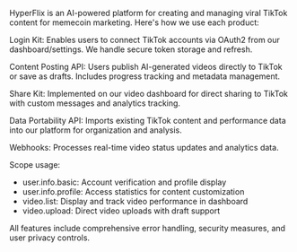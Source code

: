 HyperFlix is an AI-powered platform for creating and managing viral TikTok content for memecoin marketing. Here's how we use each product:

Login Kit: Enables users to connect TikTok accounts via OAuth2 from our dashboard/settings. We handle secure token storage and refresh.

Content Posting API: Users publish AI-generated videos directly to TikTok or save as drafts. Includes progress tracking and metadata management.

Share Kit: Implemented on our video dashboard for direct sharing to TikTok with custom messages and analytics tracking.

Data Portability API: Imports existing TikTok content and performance data into our platform for organization and analysis.

Webhooks: Processes real-time video status updates and analytics data.

Scope usage:
- user.info.basic: Account verification and profile display
- user.info.profile: Access statistics for content customization
- video.list: Display and track video performance in dashboard
- video.upload: Direct video uploads with draft support

All features include comprehensive error handling, security measures, and user privacy controls. 